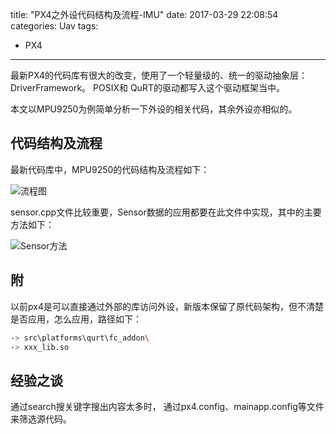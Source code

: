 title: "PX4之外设代码结构及流程-IMU"
date: 2017-03-29 22:08:54
categories: Uav
tags: 
 - PX4
---
最新PX4的代码库有很大的改变，使用了一个轻量级的、统一的驱动抽象层：DriverFramework。 POSIX和 QuRT的驱动都写入这个驱动框架当中。

本文以MPU9250为例简单分析一下外设的相关代码，其余外设亦相似的。

## 代码结构及流程
最新代码库中，MPU9250的代码结构及流程如下：
   
 ![流程图](http://7xjdax.com1.z0.glb.clouddn.com/uav/px4/IMU_CODE_STR.png)
 
 sensor.cpp文件比较重要，Sensor数据的应用都要在此文件中实现，其中的主要方法如下：
 
![Sensor方法](http://7xjdax.com1.z0.glb.clouddn.com/uav/px4/sensorcpp.jpg)

## 附 
以前px4是可以直接通过外部的库访问外设，新版本保留了原代码架构，但不清楚是否应用，怎么应用，路径如下：
```bash
-> src\platforms\qurt\fc_addon\
-> xxx_lib.so
```   

## 经验之谈
通过search搜关键字搜出内容太多时， 通过px4.config、mainapp.config等文件来筛选源代码。







   